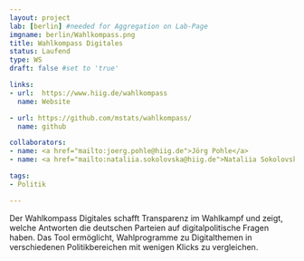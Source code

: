 ```yaml
---
layout: project
lab: [berlin] #needed for Aggregation on Lab-Page
imgname: berlin/Wahlkompass.png
title: Wahlkompass Digitales
status: Laufend
type: WS
draft: false #set to 'true'

links:
- url:  https://www.hiig.de/wahlkompass
  name: Website

- url: https://github.com/mstats/wahlkompass/
  name: github

collaborators:
- name: <a href="mailto:joerg.pohle@hiig.de">Jörg Pohle</a>
- name: <a href="mailto:nataliia.sokolovska@hiig.de">Nataliia Sokolovska</a>

tags:
- Politik

---
```


Der Wahlkompass Digitales schafft Transparenz im Wahlkampf und zeigt, welche Antworten die deutschen Parteien auf digitalpolitische Fragen haben. Das Tool ermöglicht, Wahlprogramme zu Digitalthemen in verschiedenen Politikbereichen mit wenigen Klicks zu vergleichen.
